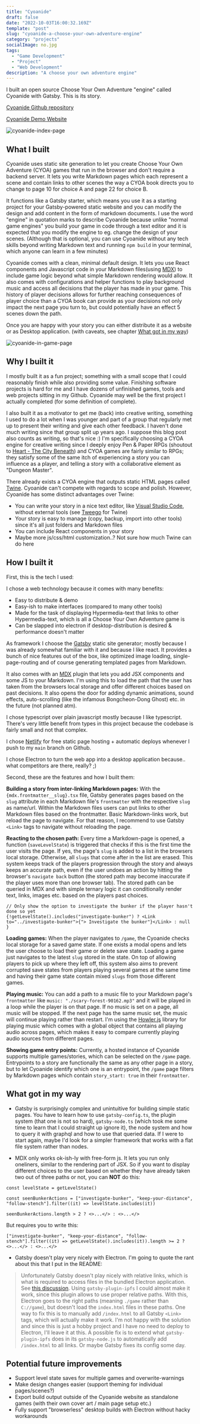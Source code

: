 ```yaml
---
title: "Cyoanide"
draft: false
date: "2022-10-03T16:00:32.169Z"
template: "post"
slug: "cyoanide-a-choose-your-own-adventure-engine"
category: "projects"
socialImage: no.jpg
tags:
  - "Game Development"
  - "Project"
  - "Web Development"
description: "A choose your own adventure engine"
---
```


I built an open source Choose Your Own Adventure "engine" called Cyoanide with Gatsby. This is its story.

[Cyoanide Github repository](https://github.com/Odin94/Cyoanide)

[Cyoanide Demo Website](https://www.cyoanide.odin-matthias.de)

![cyoanide-index-page](cyoanide-main-page-screenshot.png)

## What I built

Cyoanide uses static site generation to let you create Choose Your Own Adventure (CYOA) games that run in the browser and don't require a backend server. It lets you write Markdown pages which each represent a scene and contain links to other scenes the way a CYOA book directs you to change to page 10 for choice A and page 22 for choice B. 

It functions like a Gatsby starter, which means you use it as a starting project for your Gatsby-powered static website and you can modify the design and add content in the form of markdown documents. I use the word "engine" in quotation marks to describe Cyoanide because unlike "normal game engines" you build your game in code through a text editor and it is expected that you modify the engine to eg. change the design of your scenes. (Although that is optional, you can use Cyoanide without any tech skills beyond writing Markdown text and running `npm build` in your terminal, which anyone can learn in a few minutes)

Cyoanide comes with a clean, minimal default design. It lets you use React components and Javascript code in your Markdown files(using [MDX](https://mdxjs.com)) to include game logic beyond what simple Markdown rendering would allow. It also comes with configurations and helper functions to play background music and access all decisions that the player has made in your game. This history of player decisions allows for further reaching consequences of player choice than a CYOA book can provide as your decisions not only impact the next page you turn to, but could potentially have an effect 5 scenes down the path.

Once you are happy with your story you can either distribute it as a website or as Desktop application. (with caveats, see chapter [What got in my way](#what-got-in-my-way))

![cyoanide-in-game-page](cyoanide-in-game-screenshot.png)


## Why I built it

I mostly built it as a fun project; something with a small scope that I could reasonably finish while also providing some value. Finishing software projects is hard for me and I have dozens of unfinished games, tools and web projects sitting in my Github. Cyoanide may well be the first project I actually completed (for some definition of complete).

I also built it as a motivator to get me (back) into creative writing, something I used to do a lot when I was younger and part of a group that regularly met up to present their writing and give each other feedback. I haven't done much writing since that group split up years ago. I suppose this blog post also counts as writing, so that's nice :)  I'm specifically choosing a CYOA engine for creative writing since I deeply enjoy Pen & Paper RPGs (shoutout to [Heart - The City Beneath](https://rowanrookanddecard.com/product/heart-the-city-beneath-rpg/)) and CYOA games are fairly similar to RPGs; they satisfy some of the same itch of experiencing a story you can influence as a player, and telling a story with a collaborative element as "Dungeon Master".

There already exists a CYOA engine that outputs static HTML pages called [Twine](https://twinery.org). Cyoanide can't compete with regards to scope and polish. However, Cyoanide has some distinct advantages over Twine:

* You can write your story in a nice text editor, like [Visual Studio Code](https://code.visualstudio.com), without external tools (see [Tweego](http://www.motoslave.net/tweego/) for Twine)
* Your story is easy to manage (copy, backup, import into other tools) since it's all just folders and Markdown files
* You can include React components in your story
* Maybe more js/css/html customization..? Not sure how much Twine can do here


## How I built it

First, this is the tech I used:

I chose a web technology because it comes with many benefits:
* Easy to distribute & demo
* Easy-ish to make interfaces (compared to many other tools)
* Made for the task of displaying Hypermedia-text that links to other Hypermedia-text, which is all a Choose Your Own Adventure game is
* Can be slapped into electron if desktop-distribution is desired & performance doesn't matter

As framework I choose the [Gatsby](https://www.gatsbyjs.com) static site generator; mostly because I was already somewhat familiar with it and because I like react. It provides a bunch of nice features out of the box, like optimized image loading, single-page-routing and of course generating templated pages from Markdown.

It also comes with an [MDX](https://mdxjs.com) plugin that lets you add JSX components and some JS to your Markdown. I'm using this to load the path that the user has taken from the browsers local storage and offer different choices based on past decisions. It also opens the door for adding dynamic animations, sound effects, auto-scrolling (like the infamous Bongcheon-Dong Ghost) etc. in the future (not planned atm).

I chose typescript over plain javascript mostly because I like typescript. There's very little benefit from types in this project because the codebase is fairly small and not that complex.

I chose [Netlify](https://www.netlify.com) for free static page hosting + automatic deploys whenever I push to my `main` branch on Github.

I chose Electron to turn the web app into a desktop application because.. what competitors are there, really? ;)

Second, these are the features and how I built them:

**Building a story from inter-linking Markdown pages:** With the `{mdx.frontmatter__slug}.tsx` file, Gatsby generates pages based on the `slug` attribute in each Markdown file's `frontmatter` with the respective `slug` as name/url. Within the Markdown files users can put links to other Markdown files based on the frontmatter. Basic Markdown-links work, but reload the page to navigate. For that reason, I recommend to use Gatsby `<Link>` tags to navigate without reloading the page.

**Reacting to the chosen path:** Every time a Markdown-page is opened, a function (`saveLevelState`) is triggered that checks if this is the first time the user visits the page. If yes, the page's `slug` is added to a list in the browsers local storage. Otherwise, all `slugs` that come after in the list are erased. This system keeps track of the players progression through the story and always keeps an accurate path, even if the user undoes an action by hitting the browser's `navigate back` button (the stored path may become inaccurate if the player uses more than one browser tab). The stored path can be queried in MDX and with simple ternary logic it can conditionally render text, links, images etc. based on the players past choices.

```JS
// Only show the option to investigate the bunker if the player hasn't done so yet
{!getLevelState().includes("investigate-bunker") ? <Link to="../investigate-bunker">{"> Investigate the bunker"}</Link> : null }
```

**Loading games:** When the player navigates to `/game`, the Cyoanide checks local storage for a saved game state. If one exists a modal opens and lets the user choose to load their game or delete save state. Loading a game just navigates to the latest `slug` stored in the state. On top of allowing players to pick up where they left off, this system also aims to prevent corrupted save states from players playing several games at the same time and having their game state contain mixed `slugs` from those different games.

**Playing music:** You can add a path to a music file to your Markdown page's `frontmatter` like `music: "./scary-forest-90162.mp3"` and it will be played in a loop while the player is on that page. If no music is set on a page, all music will be stopped. If the next page has the same music set, the music will continue playing rather than restart. I'm using the [Howler.js](https://howlerjs.com) library for playing music which comes with a global object that contains all playing audio across pages, which makes it easy to compare currently playing audio sources from different pages.

**Showing game entry points:** Currently, a hosted instance of Cyoanide supports multiple games/stories, which can be selected on the `/game` page. Entrypoints to a story are functionally the same as any other page in a story, but to let Cyoanide identify which one is an entrypoint, the `/game` page filters by Markdown pages which contain `story_start: true` in their `frontmatter`.


## What got in my way

* Gatsby is surprisingly complex and unintuitive for building simple static pages. You have to learn how to use `gatsby-config.ts`, the plugin system (that one is not so hard), `gatsby-node.ts` (which took me some time to learn that I could straight up ignore it), the node system and how to query it with graphql and how to use that queried data. If I were to start again, maybe I'd look for a simpler framework that works with a flat file system rather than nodes.
 
* MDX only works ok-ish-ly with free-form js. It lets you run only oneliners, similar to the rendering part of JSX. So if you want to display different choices to the user based on whether they have already taken two out of three paths or not, you can **NOT** do this:

```JS
const levelState = getLevelState()

const seenBunkerActions = ["investigate-bunker", "keep-your-distance", "follow-stench"].filter((it) => levelState.includes(it))

seenBunkerActions.length > 2 ? <>...</> : <>...</>
```

But requires you to write this:

```JS
["investigate-bunker", "keep-your-distance", "follow-stench"].filter((it) => getLevelState().includes(it)).length >= 2 ? <>...</> : <>...</>
```

* Gatsby doesn't play very nicely with Electron. I'm going to quote the rant about this that I put in the README:

> Unfortunately Gatsby doesn't play nicely with relative links, which is what is required to access files in the bundled Electron application. See [this discussion](https://github.com/gatsbyjs/gatsby/discussions/14161). Using `gatsby-plugin-ipfs` I could almost make it work, since this plugin allows to use proper relative paths. With this, Electron goes to the right paths (meaning `./game` rather than `C://game`), but doesn't load the `index.html` files in these paths. One way to fix this is to manually add `/index.html` to all Gatsby `<Link>` tags, which will actually make it work. I'm not happy with the solution and since this is just a hobby project and I have no need to deploy to Electron, I'll leave it at this. A possible fix is to extend what `gatsby-plugin-ipfs` does in its `gatsby-node.js` to automatically add `/index.html` to all links. Or maybe Gatsby fixes its config some day.

## Potential future improvements
* Support level state saves for multiple games and overwrite-warnings
* Make design changes easier (support theming for individual pages/scenes?)
* Export build output outside of the Cyoanide website as standalone games (with their own cover art / main page setup etc.)
* Fully support "browserless" desktop builds with Electron without hacky workarounds
